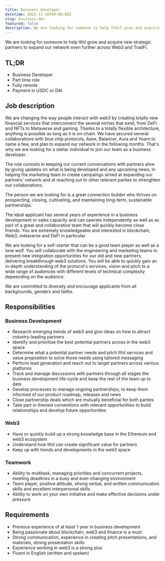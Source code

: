 ```yaml
---
title: Business developer
datetime: 2022-11-16T00:00:00Z
slug: business-dev
featured: false
description: We are looking for someone to help Ithil grow and acquire new strategic partners to expand our network even further across Web3 and TradFi.
---
```


We are looking for someone to help Ithil grow and acquire new strategic partners to expand our network even further across Web3 and TradFi.

## TL;DR

- Business Developer
- Part time role
- Fully remote
- Payment in USDC or DAI

## Job description

We are changing the way people interact with web3 by creating totally new financial services that interconnect the several niches that exist, from DeFi and NFTs to Metaverse and gaming.
Thanks to a totally flexible architecture, anything is possible as long as it is on-chain.
We have secured several collaborations with blue chip protocols, Aave, Balancer, Aura and Yearn to name a few, and plan to expand our network in the following months. That's why we are looking for a stellar individual to join our team as a business developer.

The role consists in keeping our current conversations with partners alive by giving updates on what is being developed and any upcoming news, in helping the marketing team to create campaings aimed at expanding our partners' network and at reaching out to other relevant parties to strenghten our collaborations.

The person we are looking for is a great connection builder who thrives on prospecting, closing, cultivating, and maintaining long-term, sustainable partnerships.

The ideal applicant has several years of experience in a business development or sales capacity and can operate independently as well as as part of a great and collaborative team that will quickly become close friends. You are extremely knowledgeable and interested in blockchain, Web3, metaverse and DeFi in particular.

We are looking for a self-starter that can be a good team player as well as a lone wolf. You will collaborate with the engineering and marketing teams to present new integration opportunities for our old and new partners, delivering breakthrough web3 solutions. You will be able to quickly gain an in-depth understanding of the protocol's services, vision and pitch to a wide range of audiences with different levels of technical complexity depeending on the audience.

We are committed to diversity and encourage applicants from all backgrounds, genders and faiths.

## Responsibilities

### Business Development

- Research emerging trends of web3 and give ideas on how to attract industry-leading partners
- Identify and prioritise the best potential partners across in the web3 space
- Determine what a potential partner needs and pitch Ithil services and value proposition to solve those needs using tailored messaging
- Perform lead generation and reach out to target partners across various platforms
- Track and manage discussions with partners through all stages the business development life-cycle and keep the rest of the team up to date
- Develop processes to manage ongoing partnerships, to keep them informed of our product roadmap, releases and news
- Close partnership deals which are mutually beneficial for both parties
- Take part in themed conventions with relevant opportunities to build relationships and develop future opportunities

### Web3

- Have or quickly build up a strong knowledge base in the Ethereum and web3 ecosystem
- Understand how Ithil can create significant value for partners
- Keep up with trends and developments in the web3 space

### Teamwork

- Ability to multitask, managing priorities and concurrent projects, meeting deadlines in a busy and ever-changing environment
- Team player, positive attitude, strong verbal, and written communication skills and excellent interpersonal skills.
- Ability to work on your own initiative and make effective decisions under pressure

## Requirements

- Previous experience of at least 1 year in business development
- Being passionate about blockchain, web3 and finance is a must
- Strong communication, experience in creating pitch presentations, and materials, strong presentation skills
- Experience working in web3 is a strong plus
- Fluent in English (written and spoken)
